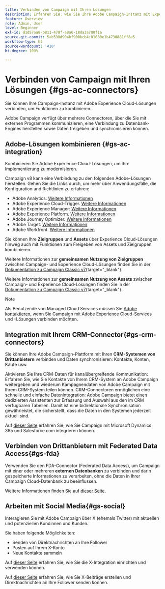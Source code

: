 ```yaml
---
title: Verbinden von Campaign mit Ihren Lösungen
description: Erfahren Sie, wie Sie Ihre Adobe Campaign-Instanz mit Experience Cloud-Lösungen verbinden.
feature: Overview
role: Admin, User
level: Beginner
exl-id: d1d57aa8-b811-470f-a8a6-18da3a700f1a
source-git-commit: 5ab598d904bf900bcb4c01680e1b4730881ff8a5
workflow-type: ht
source-wordcount: '410'
ht-degree: 100%

---
```


# Verbinden von Campaign mit Ihren Lösungen {#gs-ac-connectors}

Sie können Ihre Campaign-Instanz mit Adobe Experience Cloud-Lösungen verbinden, um Funktionen zu kombinieren.

Adobe Campaign verfügt über mehrere Connectoren, über die Sie mit externen Programmen kommunizieren, eine Verbindung zu Datenbank-Engines herstellen sowie Daten freigeben und synchronisieren können.

## Adobe-Lösungen kombinieren {#gs-ac-integration}

Kombinieren Sie Adobe Experience Cloud-Lösungen, um Ihre Implementierung zu modernisieren.

Campaign v8 kann eine Verbindung zu den folgenden Adobe-Lösungen herstellen. Gehen Sie die Links durch, um mehr über Anwendungsfälle, die Konfiguration und Richtlinien zu erfahren:

* Adobe Analytics.     [Weitere Informationen](../connect/ac-aa.md)
* Adobe Experience Cloud-Trigger. [Weitere Informationen](../connect/ac-triggers.md)
* Adobe Experience Manager: [Weitere Informationen](../connect/ac-aem.md)
* Adobe Experience Platform. [Weitere Informationen](../connect/ac-aep.md)
* Adobe Journey Optimizer. [Weitere Informationen](../connect/ac-ajo.md)
* Adobe Target. [Weitere Informationen](../connect/ac-at.md)
* Adobe Workfront. [Weitere Informationen](../connect/ac-workfront.md)

Sie können Ihre **Zielgruppen** und **Assets** über Experience Cloud-Lösungen hinweg auch mit Funktionen zum Freigeben von Assets und Zielgruppen kombinieren.

Weitere Informationen zur **gemeinsamen Nutzung von Zielgruppen** zwischen Campaign- und Experience Cloud-Lösungen finden Sie in der [Dokumentation zu Campaign Classic v7](https://experienceleague.adobe.com/docs/campaign-classic/using/integrating-with-adobe-experience-cloud/audience-sharing/sharing-audiences-with-adobe-experience-cloud.html?lang=de#integrating-with-adobe-experience-cloud){target="_blank"}.

Weitere Informationen zur **gemeinsamen Nutzung von Assets** zwischen Campaign- und Experience Cloud-Lösungen finden Sie in der [Dokumentation zu Campaign Classic v7](https://experienceleague.adobe.com/docs/campaign-classic/using/integrating-with-adobe-experience-cloud/asset-sharing/sharing-assets-with-adobe-experience-cloud.html?lang=de#integrating-with-adobe-experience-cloud){target="_blank"}.

>[!NOTE]
>
>Als Benutzende von Managed Cloud Services müssen Sie [Adobe kontaktieren](../start/campaign-faq.md#support), wenn Sie Campaign mit Adobe Experience Cloud-Services und -Lösungen verbinden möchten.


## Integration mit Ihrem CRM-Connector{#gs-crm-connectors}

Sie können Ihre Adobe Campaign-Plattform mit Ihren **CRM-Systemen von Drittanbietern** verbinden und Daten synchronisieren: Kontakte, Konten, Käufe usw.

Aktivieren Sie Ihre CRM-Daten für kanalübergreifende Kommunikation: Erfahren Sie, wie Sie Kontakte von Ihrem CRM-System an Adobe Campaign weitergeben und wiederum Kampagnendaten von Adobe Campaign mit Ihrem CRM-System teilen können.
CRM-Connectoren ermöglichen eine schnelle und einfache Datenintegration: Adobe Campaign bietet einen dedizierten Assistenten zur Erfassung und Auswahl aus den im CRM verfügbaren Tabellen. Damit ist eine bidirektionale Synchronisation gewährleistet, die sicherstellt, dass die Daten in den Systemen jederzeit aktuell sind.

Auf [dieser Seite](crm.md) erfahren Sie, wie Sie Campaign mit Microsoft Dynamics 365 und Salesforce.com integrieren können.

## Verbinden von Drittanbietern mit Federated Data Access{#gs-fda}

Verwenden Sie den FDA-Connector (Federated Data Access), um Campaign mit einer oder mehreren **externen Datenbanken** zu verbinden und darin gespeicherte Informationen zu verarbeiten, ohne die Daten in Ihrer Campaign Cloud-Datenbank zu beeinflussen.

Weitere Informationen finden Sie auf [dieser Seite](fda.md).

## Arbeiten mit Social Media{#gs-social}

Interagieren Sie mit Adobe Campaign über X (ehemals Twitter) mit aktuellen und potenziellen Kundinnen und Kunden.

Sie haben folgende Möglichkeiten:

* Senden von Direktnachrichten an Ihre Follower
* Posten auf Ihrem X-Konto
* Neue Kontakte sammeln

Auf [dieser Seite](../connect/ac-tw.md) erfahren Sie, wie Sie die X-Integration einrichten und verwenden können.

Auf [dieser Seite](../send/twitter.md) erfahren Sie, wie Sie X-Beiträge erstellen und Direktnachrichten an Ihre Follower senden können.
